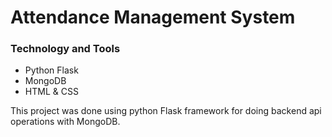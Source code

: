 <h1>Attendance Management System</h1>
<h3>Technology and Tools</h3>
<ul>
  <li>Python Flask</li>
  <li>MongoDB</li>
  <li>HTML & CSS</li>
</ul>
<P> This project was done using python Flask framework for doing backend api operations with MongoDB.</P>
<p></p>
